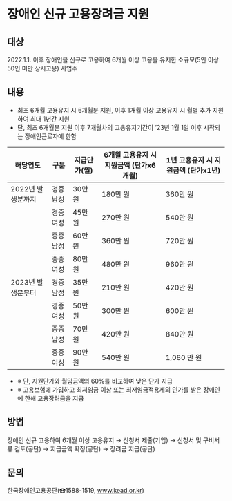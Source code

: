 # 장애인 신규 고용장려금 지원

## 대상
2022.1.1. 이후 장애인을 신규로 고용하여 6개월 이상 고용을 유지한 소규모(5인 이상 50인 미만 상시고용) 사업주

## 내용
- 최초 6개월 고용유지 시 6개월분 지원, 이후 1개월 이상 고용유지 시 월별 추가 지원하여 최대 1년간 지원
- 단, 최초 6개월분 지원 이후 7개월차의 고용유지기간이 ’23년 1월 1일 이후 시작되는 장애인근로자에 한함

| 해당연도 | 구분 | 지급단가(월) | 6개월 고용유지 시 지원금액 (단가x6개월) | 1년 고용유지 시 지원금액 (단가x1년) |
|---|---|---|---|---|
| 2022년 발생분까지 | 경증남성 | 30만 원 | 180만 원 | 360만 원 |
|  | 경증여성 | 45만 원 | 270만 원 | 540만 원 |
|  | 중증남성 | 60만 원 | 360만 원 | 720만 원 |
|  | 중증여성 | 80만 원 | 480만 원 | 960만 원 |
| 2023년 발생분부터 | 경증남성 | 35만 원 | 210만 원 | 420만 원 |
|  | 경증여성 | 50만 원 | 300만 원 | 600만 원 |
|  | 중증남성 | 70만 원 | 420만 원 | 840만 원 |
|  | 중증여성 | 90만 원 | 540만 원 | 1,080 만 원 |

- ※ 단, 지원단가와 월임금액의 60%를 비교하여 낮은 단가 지급
- ※ 고용보험에 가입하고 최저임금 이상 또는 최저임금적용제외 인가를 받은 장애인에 한해 고용장려금을 지급

## 방법
장애인 신규 고용하여 6개월 이상 고용유지 → 신청서 제출(기업) → 신청서 및 구비서류 검토(공단) → 지급금액 확정(공단) → 장려금 지급(공단)

## 문의
한국장애인고용공단(☎1588-1519, www.kead.or.kr)
